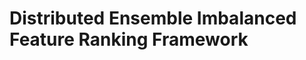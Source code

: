 Distributed Ensemble Imbalanced Feature Ranking Framework
===========================================================
